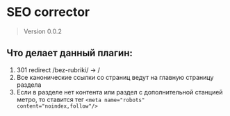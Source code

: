 # SEO corrector  
> Version 0.0.2  

## Что делает данный плагин: 
1. 301 redirect /bez-rubriki/ -> /
2. Все канонические ссылки со страниц ведут на главную страницу раздела
3. Если в разделе нет контента или раздел с дополнительной станцией метро, то ставится тег `<meta name="robots" content="noindex,follow"/>`